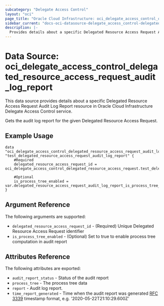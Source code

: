 ```yaml
---
subcategory: "Delegate Access Control"
layout: "oci"
page_title: "Oracle Cloud Infrastructure: oci_delegate_access_control_delegated_resource_access_request_audit_log_report"
sidebar_current: "docs-oci-datasource-delegate_access_control-delegated_resource_access_request_audit_log_report"
description: |-
  Provides details about a specific Delegated Resource Access Request Audit Log Report in Oracle Cloud Infrastructure Delegate Access Control service
---
```


# Data Source: oci_delegate_access_control_delegated_resource_access_request_audit_log_report
This data source provides details about a specific Delegated Resource Access Request Audit Log Report resource in Oracle Cloud Infrastructure Delegate Access Control service.

Gets the audit log report for the given Delegated Resource Access Request.

## Example Usage

```hcl
data "oci_delegate_access_control_delegated_resource_access_request_audit_log_report" "test_delegated_resource_access_request_audit_log_report" {
	#Required
	delegated_resource_access_request_id = oci_delegate_access_control_delegated_resource_access_request.test_delegated_resource_access_request.id

	#Optional
	is_process_tree_enabled = var.delegated_resource_access_request_audit_log_report_is_process_tree_enabled
}
```

## Argument Reference

The following arguments are supported:

* `delegated_resource_access_request_id` - (Required) Unique Delegated Resource Access Request identifier
* `is_process_tree_enabled` - (Optional) Set to true to enable process tree computation in audit report


## Attributes Reference

The following attributes are exported:

* `audit_report_status` - Status of the audit report
* `process_tree` - The process tree data
* `report` - Audit log report.
* `time_report_generated` - Time when the audit report was generated [RFC 3339](https://tools.ietf.org/html/rfc3339) timestamp format, e.g. '2020-05-22T21:10:29.600Z' 

